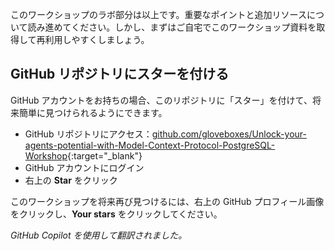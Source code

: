 このワークショップのラボ部分は以上です。重要なポイントと追加リソースについて読み進めてください。しかし、まずはご自宅でこのワークショップ資料を取得して再利用しやすくしましょう。

## GitHub リポジトリにスターを付ける

GitHub アカウントをお持ちの場合、このリポジトリに「スター」を付けて、将来簡単に見つけられるようにできます。

* GitHub リポジトリにアクセス：[github.com/gloveboxes/Unlock-your-agents-potential-with-Model-Context-Protocol-PostgreSQL-Workshop](https://github.com/gloveboxes/Unlock-your-agents-potential-with-Model-Context-Protocol-PostgreSQL-Workshop){:target="_blank"}
* GitHub アカウントにログイン
* 右上の **Star** をクリック

このワークショップを将来再び見つけるには、右上の GitHub プロフィール画像をクリックし、**Your stars** をクリックしてください。

*GitHub Copilot を使用して翻訳されました。*
